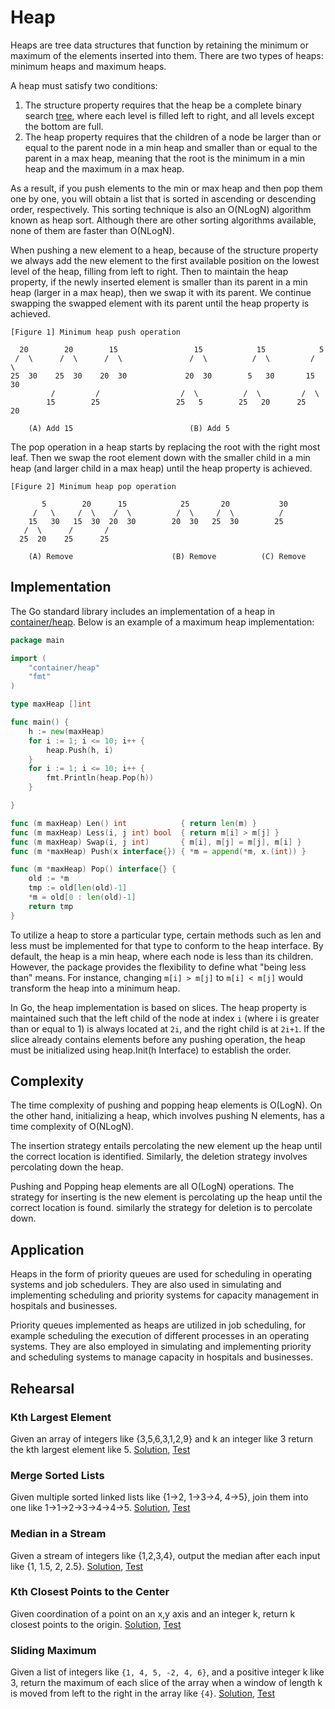 # Heap

Heaps are tree data structures that function by retaining the minimum or maximum of the elements inserted into them. There are two types of heaps: minimum heaps and maximum heaps.

A heap must satisfy two conditions:

1. The structure property requires that the heap be a complete binary search [tree](../tree), where each level is filled left to right, and all levels except the bottom are full.
2. The heap property requires that the children of a node be larger than or equal to the parent node in a min heap and smaller than or equal to the parent in a max heap, meaning that the root is the minimum in a min heap and the maximum in a max heap.

As a result, if you push elements to the min or max heap and then pop them one by one, you will obtain a list that is sorted in ascending or descending order, respectively. This sorting technique is also an O(NLogN) algorithm known as heap sort. Although there are other sorting algorithms available, none of them are faster than O(NLogN).

When pushing a new element to a heap, because of the structure property we always add the new element to the first available position on the lowest level of the heap, filling from left to right. Then to maintain the heap property, if the newly inserted element is smaller than its parent in a min heap (larger in a max heap), then we swap it with its parent. We continue swapping the  swapped element with its parent until the heap property is achieved.

```ASCII
[Figure 1] Minimum heap push operation

  20	    20		  15				 15			   15			 5
 /  \	   /  \		 /  \				/  \		  /  \		   /   \
25  30	  25  30  	20  30			   20  30		 5   30		  15    30
		 /		   /				  /  \		    /  \		 /  \
		15		  25				 25   5		   25   20		25   20
										
	(A) Add 15							(B) Add 5
```

The pop operation in a heap starts by replacing the root with the right most leaf. Then we swap the root element down with the smaller child in a min heap (and larger child in a max heap) until the heap property is achieved.

```ASCII
[Figure 2] Minimum heap pop operation

       5		20		15			  25	   20			30
     /   \	   /  \	   /  \			 /  \	  /  \			/
	15   30	  15  30  20  30		20  30   25  30		   25
   /  \		 /		 /
  25  20	25		25

	(A) Remove						(B) Remove			(C) Remove
```

## Implementation

The Go standard library includes an implementation of a heap in [container/heap](https://golang.org/pkg/container/heap/). Below is an example of a maximum heap implementation:

```Go
package main

import (
	"container/heap"
	"fmt"
)

type maxHeap []int

func main() {
	h := new(maxHeap)
	for i := 1; i <= 10; i++ {
		heap.Push(h, i)
	}
	for i := 1; i <= 10; i++ {
		fmt.Println(heap.Pop(h))
	}

}

func (m maxHeap) Len() int            { return len(m) }
func (m maxHeap) Less(i, j int) bool  { return m[i] > m[j] }
func (m maxHeap) Swap(i, j int)       { m[i], m[j] = m[j], m[i] }
func (m *maxHeap) Push(x interface{}) { *m = append(*m, x.(int)) }

func (m *maxHeap) Pop() interface{} {
	old := *m
	tmp := old[len(old)-1]
	*m = old[0 : len(old)-1]
	return tmp
}
```

To utilize a heap to store a particular type, certain methods such as len and less must be implemented for that type to conform to the heap interface. By default, the heap is a min heap, where each node is less than its children. However, the package provides the flexibility to define what "being less than" means. For instance, changing `m[i] > m[j]` to `m[i] < m[j]` would transform the heap into a minimum heap.

In Go, the heap implementation is based on slices. The heap property is maintained such that the left child of the node at index `i` (where i is greater than or equal to 1) is always located at `2i`, and the right child is at `2i+1`. If the slice already contains elements before any pushing operation, the heap must be initialized using heap.Init(h Interface) to establish the order.

## Complexity

The time complexity of pushing and popping heap elements is O(LogN). On the other hand, initializing a heap, which involves pushing N elements, has a time complexity of O(NLogN).

The insertion strategy entails percolating the new element up the heap until the correct location is identified. Similarly, the deletion strategy involves percolating down the heap.

Pushing and Popping heap elements are all O(LogN) operations. The strategy for inserting is the new element is percolating up the heap until the correct location is found. similarly the strategy for deletion is to percolate down.

## Application

Heaps in the form of priority queues are used for scheduling in operating systems and job schedulers. They are also used in simulating and implementing scheduling and priority systems for capacity management in hospitals and businesses.

Priority queues implemented as heaps are utilized in job scheduling, for example scheduling the execution of different processes in an operating systems. They are also employed in simulating and implementing priority and scheduling systems to manage capacity in hospitals and businesses.

## Rehearsal

### Kth Largest Element

Given an array of integers like {3,5,6,3,1,2,9} and k an integer like 3 return the kth largest element like 5. [Solution](kth_largest_element.go), [Test](kth_largest_element_test.go)

### Merge Sorted Lists

Given multiple sorted linked lists like {1->2, 1->3->4, 4->5}, join them into one like 1->1->2->3->4->4->5. [Solution](merge_sorted_list.go), [Test](merge_sorted_list_test.go)

### Median in a Stream

Given a stream of integers like {1,2,3,4}, output the median after each input like {1, 1.5, 2, 2.5}. [Solution](median_in_a_stream_test.go), [Test](median_in_a_stream_test.go)

### Kth Closest Points to the Center

Given coordination of a point on an x,y axis and an integer k, return k closest points to the origin. [Solution](k_closest_points_to_origin.go), [Test](k_closest_points_to_origin_test.go)

### Sliding Maximum

Given a list of integers like `{1, 4, 5, -2, 4, 6}`, and a positive integer k like 3, return the maximum of each slice of the array when a window of length k is moved from left to the right in the array like `{4}`. [Solution](sliding_maximum.go), [Test](sliding_maximum_test.go)
